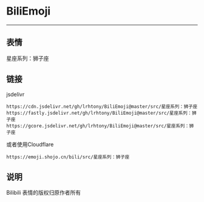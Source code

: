 # BiliEmoji
---
## 表情
星座系列：狮子座
## 链接
jsdelivr
```
https://cdn.jsdelivr.net/gh/lrhtony/BiliEmoji@master/src/星座系列：狮子座
https://fastly.jsdelivr.net/gh/lrhtony/BiliEmoji@master/src/星座系列：狮子座
https://gcore.jsdelivr.net/gh/lrhtony/BiliEmoji@master/src/星座系列：狮子座
```
或者使用Cloudflare
```
https://emoji.shojo.cn/bili/src/星座系列：狮子座
```
## 说明
Bilibili 表情的版权归原作者所有
